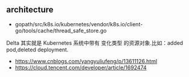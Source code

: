 ## architecture

- gopath/src/k8s.io/kubernetes/vendor/k8s.io/client-go/tools/cache/thread_safe_store.go

Delta 其实就是 Kubernetes 系统中带有 变化类型 的资源对象.比如：added pod,deleted deployment.

- https://www.cnblogs.com/yangyuliufeng/p/13611126.html
- https://cloud.tencent.com/developer/article/1692474
